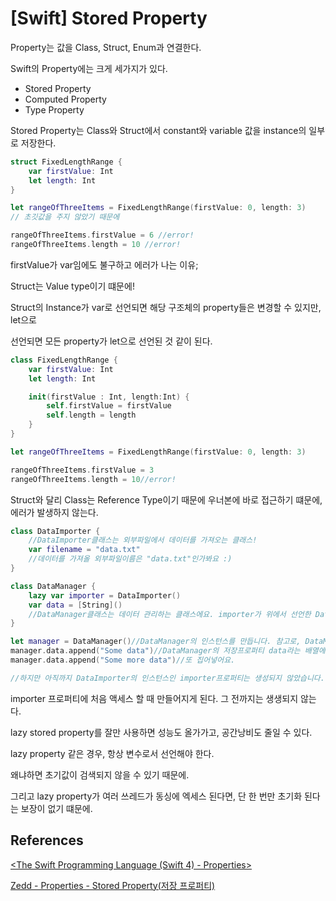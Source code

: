 # [Swift] Stored Property

Property는 값을 Class, Struct, Enum과 연결한다.

Swift의 Property에는 크게 세가지가 있다.

- Stored Property
- Computed Property
- Type Property

Stored Property는 Class와 Struct에서 constant와 variable 값을 instance의 일부로 저장한다.

```swift
struct FixedLengthRange {
    var firstValue: Int
    let length: Int
}

let rangeOfThreeItems = FixedLengthRange(firstValue: 0, length: 3)
// 초깃값을 주지 않았기 때문에

rangeOfThreeItems.firstValue = 6 //error!
rangeOfThreeItems.length = 10 //error!
```

firstValue가 var임에도 불구하고 에러가 나는 이유;

Struct는 Value type이기 떄문에!

Struct의 Instance가 var로 선언되면 해당 구조체의 property들은 변경할 수 있지만, let으로 

선언되면 모든 property가 let으로 선언된 것 같이 된다.

```swift
class FixedLengthRange {
    var firstValue: Int
    let length: Int

    init(firstValue : Int, length:Int) {
        self.firstValue = firstValue
        self.length = length
    }
}

let rangeOfThreeItems = FixedLengthRange(firstValue: 0, length: 3)

rangeOfThreeItems.firstValue = 3
rangeOfThreeItems.length = 10//error!
```

Struct와 달리 Class는 Reference Type이기 때문에 우너본에 바로 접근하기 떄문에, 에러가 발생하지 않는다.

```swift
class DataImporter {
    //DataImporter클래스는 외부파일에서 데이터를 가져오는 클래스!
    var filename = "data.txt"
    //데이터를 가져올 외부파일이름은 "data.txt"인가봐요 :)
}

class DataManager {
    lazy var importer = DataImporter()
    var data = [String]()
    //DataManager클래스는 데이터 관리하는 클래스에요. importer가 위에서 선언한 DataImporter의 인스턴스이며, lazy로 선언되었네요.
}

let manager = DataManager()//DataManager의 인스턴스를 만듭니다. 참고로, DataManager의 저장프로퍼티들은 초기값이 있으므로 init이 없어도 됩니다.
manager.data.append("Some data")//DataManager의 저장프로퍼티 data라는 배열에 어떤 데이터를 집어넣고,
manager.data.append("Some more data")//또 집어넣어요.

//하지만 아직까지 DataImporter의 인스턴스인 importer프로퍼티는 생성되지 않았습니다. lazy 저장프로퍼티이기 때문이죠.
```

importer 프로퍼티에 처음 액세스 할 때 만들어지게 된다. 그 전까지는 생생되지 않는다.

lazy stored property를 잘만 사용하면 성능도 올가가고, 공간낭비도 줄일 수 있다.

lazy property 같은 경우, 항상 변수로서 선언해야 한다.

왜냐하면 초기값이 검색되지 않을 수 있기 때문에.

그리고 lazy property가 여러 쓰레드가 동싱에 엑세스 된다면, 단 한 번만 초기화 된다는 보장이 없기 떄문에.

## References

[<The Swift Programming Language (Swift 4) - Properties>](https://docs.swift.org/swift-book/LanguageGuide/Properties.html)

[Zedd - Properties - Stored Property(저장 프로퍼티)](https://zeddios.tistory.com/243)